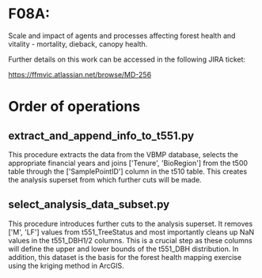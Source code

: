 # F08A: 
Scale and impact of agents and processes affecting forest health and vitality - mortality, dieback, canopy health.

Further details on this work can be accessed in the following JIRA ticket:

https://ffmvic.atlassian.net/browse/MD-256

# Order of operations
## extract_and_append_info_to_t551.py
This procedure extracts the data from the VBMP database, selects the appropriate financial years and 
joins ['Tenure', 'BioRegion'] from the t500 table through the ['SamplePointID'] column in the 
t510 table. This creates the analysis superset from which further cuts will be made. 

## select_analysis_data_subset.py
This procedure introduces further cuts to the analysis superset. It removes ['M', 'LF'] values from t551_TreeStatus 
and most importantly cleans up NaN values in the t551_DBH1/2 columns. This is a crucial step as these 
columns will define the upper and lower bounds of the t551_DBH distribution. In addition, this dataset is the basis 
for the forest health mapping exercise using the kriging method in ArcGIS.
